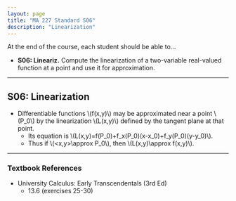 ```yaml
---
layout: page
title: "MA 227 Standard S06"
description: "Linearization"
---
```


At the end of the course, each student should be able to...

- **S06: Lineariz.**
  Compute the linearization of a two-variable real-valued function at a point
  and use it for approximation.

---

## S06: Linearization

- Differentiable functions \\(f(x,y)\\) may be approximated near a
  point \\(P_0\\) by the linearization \\(L(x,y)\\) defined by the
  tangent plane at that point.
    - Its equation is \\(L(x,y)=f(P_0)+f_x(P_0)(x-x_0)+f_y(P_0)(y-y_0)\\).
    - Thus if \\(\<x,y\>\approx P_0\\), then \\(L(x,y)\approx f(x,y)\\).


---

### Textbook References

- University Calculus: Early Transcendentals (3rd Ed)
    - 13.6 (exercises 25-30)
